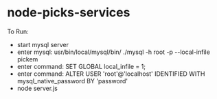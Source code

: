 # node-picks-services

To Run:
- start mysql server
- enter mysql: usr/bin/local/mysql/bin/ ./mysql -h root -p --local-infile pickem
- enter command: SET GLOBAL local_infile = 1;
- enter command: ALTER USER 'root'@'localhost' IDENTIFIED WITH mysql_native_password BY 'password'
- node server.js
